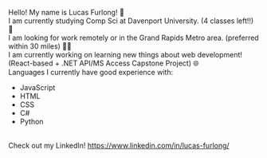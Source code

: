  Hello! My name is Lucas Furlong! 👋
<br />I am currently studying Comp Sci at Davenport University. (4 classes left!!) 📖
<br />I am looking for work remotely or in the Grand Rapids Metro area. (preferred within 30 miles) 👨‍💼
<br />I am currently working on learning new things about web development! (React-based + .NET API/MS Access Capstone Project) 🌐
<br />Languages I currently have good experience with: 
- JavaScript
- HTML
- CSS
- C#
- Python

<br />Check out my LinkedIn! https://www.linkedin.com/in/lucas-furlong/
